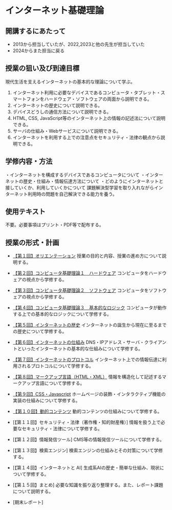 # インターネット基礎理論


## 開講するにあたって
- 2013から担当していたが、2022,2023と他の先生が担当していた
- 2024からまた担当に戻る

## 授業の狙い及び到達目標
現代生活を支えるインターネットの基本的な理論について学ぶ。

1. インターネット利用に必要なデバイスであるコンピュータ・タブレット・スマートフォンをハードウェア・ソフトウェアの両面から説明できる。
2. インターネットの歴史について説明できる。
3. デバイスどうしの通信方法について説明できる。
4. HTML, CSS, JavaScript等のインターネット上の情報の記述法について説明できる。
5. サーバの仕組み・Webサービスについて説明できる。
6. インターネットを利用する上での注意点をセキュリティ・法律の観点から説明できる。

## 学修内容・方法
・インターネットを構成するデバイスであるコンピュータについて
・インターネットの歴史・仕組み・情報伝達方法について
・どのようにインターネットと接していくか、利用していくかについて
課題解決型学習を取り入れながらインターネット利用時の問題を自己解決できる能力を養う。

## 使用テキスト
不要。必要事項はプリント・PDF等で配布する。

## 授業の形式・計画
- [【第１回】オリエンテーション](./btoi_01.md)
授業の目的と内容、授業の進め方について説明する。

- [【第２回】コンピュータ基礎理論１　ハードウェア](./btoi_02.md)
コンピュータをハードウェアの視点から学修する。

- [【第３回】コンピュータ基礎理論２　ソフトウェア](./btoi_03.md)
コンピュータをソフトウェアの視点から学修する。

- [【第４回】コンピュータ基礎理論３　基本的なロジック](./btoi_04.md)
コンピュータが動作する上での基本的なロジックについて学修する。

- [【第５回】インターネットの歴史](./btoi_05.md)
インターネットの誕生から現在に至るまでの歴史について学修する。

- [【第６回】インターネットの仕組み](./btoi_06.md)
DNS・IPアドレス・サーバ・クライアントといったインターネットの基本的な仕組みについて学修する。

- [【第７回】インターネットのプロトコル](./btoi_07.md)
インターネット上での情報伝達に利用されるプロトコルについて学修する。

- [【第８回】マークアップ言語（HTML・XML）](./btoi_08.md)
情報を構造化して記述するマークアップ言語について学修する。

- [【第９回】CSS・Javascript](./btoi_09.md)
ホームページの装飾・インタラクティブ機能の実装の仕組みについて学修する。

- [【第１０回】動的コンテンツ](./btoi_10.md)
動的コンテンツの仕組みについて学修する。

- [【第１１回】セキュリティ・法律（著作権・知的財産権）]
情報を扱う上で必要なセキュリティ・法律について学修する。

- [【第１２回】情報発信ツール]
CMS等の情報発信ツールについて学修する。

- [【第１３回】検索エンジン]
検索エンジンの仕組みとその対策について学修する。

- [【第１４回】インターネットと AI]
生成系AIの歴史・簡単な仕組み、現状について学修する。

- [【第１５回】まとめ]
必要な知識を振り返り整理する。また、レポート課題について説明する。

- [期末レポート]
